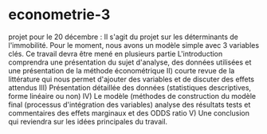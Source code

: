# econometrie-3
projet pour le 20 décembre :
Il s'agit du projet sur les déterminants de l'immobilité. Pour le moment, nous avons un modèle simple avec 3 variables clés. 
Ce travail devra être mené en plusieurs partie 
L'introduction comprendra une présentation du sujet d'analyse, des données utilisées et une présentation de la méthode économétrique 
II) courte revue de la littérature qui nous permet d'ajouter des variables et de discuter des effets attendus
III) Présentation détaillée des données (statistiques descriptives, forme linéaire ou non) 
IV) Le modèle (méthodes de construction du modèle final (processus d'intégration des variables) analyse des résultats tests et commentaires des effets marginaux et des ODDS ratio
V) Une conclusion qui reviendra sur les idées principales du travail.
